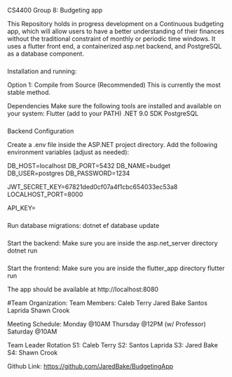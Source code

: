 CS4400 Group 8: Budgeting app

This Repository holds in progress development on a Continuous budgeting app, which will allow users to have a better understanding of their finances without the traditional constraint of monthly or periodic time windows.
It uses a flutter front end, a containerized asp.net backend, and PostgreSQL as a database component.


###
Installation and running:

Option 1: Compile from Source (Recommended)
This is currently the most stable method.

Dependencies
Make sure the following tools are installed and available on your system:
Flutter
 (add to your PATH)
.NET 9.0 SDK
PostgreSQL

###
Backend Configuration

Create a .env file inside the ASP.NET project directory.
Add the following environment variables (adjust as needed):

DB_HOST=localhost
DB_PORT=5432
DB_NAME=budget
DB_USER=postgres
DB_PASSWORD=1234

JWT_SECRET_KEY=67821ded0cf07a4f1cbc654033ec53a8
LOCALHOST_PORT=8000

API_KEY=

###
Run database migrations:
dotnet ef database update

###
Start the backend:
Make sure you are inside the asp.net_server directory
dotnet run

###
Start the frontend:
Make sure you are inside the flutter_app directory
flutter run

The app should be available at http://localhost:8080


#Team Organization:
Team Members:
Caleb Terry
Jared Bake
Santos Laprida
Shawn Crook

Meeting Schedule:
Monday  @10AM
Thursday @12PM (w/ Professor)
Saturday @10AM

Team Leader Rotation
S1: Caleb Terry
S2: Santos Laprida
S3: Jared Bake
S4: Shawn Crook

Github Link: https://github.com/JaredBake/BudgetingApp
